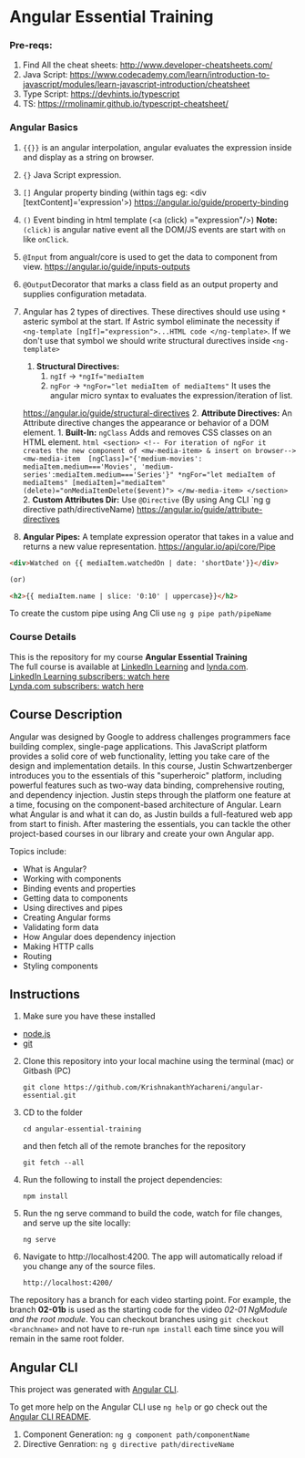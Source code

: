 # Angular Essential Training

### Pre-reqs:
1. Find All the cheat sheets: http://www.developer-cheatsheets.com/
2. Java Script: https://www.codecademy.com/learn/introduction-to-javascript/modules/learn-javascript-introduction/cheatsheet
3. Type Script: https://devhints.io/typescript
4. TS: https://rmolinamir.github.io/typescript-cheatsheet/

### Angular Basics
1. `{{}}` is an angular interpolation, angular evaluates the expression inside and display as a string on browser.
2. `{}` Java Script expression.
3. `[]` Angular property binding (within tags eg: <div [textContent]='expression'>)
   https://angular.io/guide/property-binding
4. `()` Event binding in html template (<a (click) ="expression"/>)
    **Note:** `(click)` is angular native event all the DOM/JS events are start with `on` like `onClick`.
5.  `@Input` from angualr/core is used to get the data to component from view.
    https://angular.io/guide/inputs-outputs
6. `@Output`Decorator that marks a class field as an output property and supplies configuration metadata. 
7. Angular has 2 types of directives. These directives should use using `*` asteric symbol at the start. If Astric symbol eliminate the necessity if `<ng-template [ngIf]="expression">...HTML code </ng-template>`. If we don't use that symbol we should write structural durectives inside `<ng-template>`
    1. **Structural Directives:** 
        1. `ngIf` -> `*ngIf="mediaItem`
        2. `ngFor` -> `*ngFor="let mediaItem of mediaItems"` It uses the angular micro syntax to evaluates the expression/iteration of list.

    https://angular.io/guide/structural-directives
    2. **Attribute Directives:** An Attribute directive changes the appearance or behavior of a DOM element.
        1. **Built-In:** `ngClass` Adds and removes CSS classes on an HTML element.
        ````html
        <section>
          <!-- For iteration of ngFor it creates the new component of <mw-media-item> & insert on browser-->
            <mw-media-item 
              [ngClass]="{'medium-movies': mediaItem.medium==='Movies', 'medium-series':mediaItem.medium==='Series'}"
              *ngFor="let mediaItem of mediaItems"
              [mediaItem]="mediaItem"
              (delete)="onMediaItemDelete($event)">
            </mw-media-item>
       </section>
        ````
        2. **Custom Attributes Dir:** Use `@Directive` (By using Ang CLI `ng g directive  path/directiveName)
    https://angular.io/guide/attribute-directives
8. **Angular Pipes:** A template expression operator that takes in a value and returns a new value representation. https://angular.io/api/core/Pipe
````html
<div>Watched on {{ mediaItem.watchedOn | date: 'shortDate'}}</div>

(or)

<h2>{{ mediaItem.name | slice: '0:10' | uppercase}}</h2>
````
To create the custom pipe using Ang Cli use `ng g pipe path/pipeName`

### Course Details
This is the repository for my course **Angular Essential Training**  
The full course is available at [LinkedIn Learning](https://www.linkedin.com/learning) and [lynda.com](https://lynda.com).  
[LinkedIn Learning subscribers: watch here](https://www.linkedin.com/learning/angular-essential-training-2)  
[Lynda.com subscribers: watch here](https://www.lynda.com/Angular-tutorials/Angular-Essential-Training/5034181-2.html)  


## Course Description

Angular was designed by Google to address challenges programmers face building complex, single-page applications. This JavaScript platform provides a solid core of web functionality, letting you take care of the design and implementation details. In this course, Justin Schwartzenberger introduces you to the essentials of this "superheroic" platform, including powerful features such as two-way data binding, comprehensive routing, and dependency injection. Justin steps through the platform one feature at a time, focusing on the component-based architecture of Angular. Learn what Angular is and what it can do, as Justin builds a full-featured web app from start to finish. After mastering the essentials, you can tackle the other project-based courses in our library and create your own Angular app.

Topics include:
- What is Angular?
- Working with components
- Binding events and properties
- Getting data to components
- Using directives and pipes
- Creating Angular forms
- Validating form data
- How Angular does dependency injection
- Making HTTP calls
- Routing
- Styling components

## Instructions

1. Make sure you have these installed
  - [node.js](http://nodejs.org/)
  - [git](http://git-scm.com/)

2. Clone this repository into your local machine using the terminal (mac) or Gitbash (PC) 

    `git clone https://github.com/KrishnakanthYachareni/angular-essential.git`
    
3. CD to the folder

    `cd angular-essential-training`

    and then fetch all of the remote branches for the repository
    
    `git fetch --all` 
    
4. Run the following to install the project dependencies:

    `npm install`
    
5. Run the ng serve command to build the code, watch for file changes, and serve up the site locally:

    `ng serve`

6. Navigate to http://localhost:4200. The app will automatically reload if you change any of the source files.

    `http://localhost:4200/`

The repository has a branch for each video starting point. For example, the branch **02-01b** is used as the starting code for the video *02-01 NgModule and the root module*. You can checkout branches using `git checkout <branchname>` and not have to re-run `npm install` each time since you will remain in the same root folder.


## Angular CLI
This project was generated with [Angular CLI](https://github.com/angular/angular-cli).

To get more help on the Angular CLI use `ng help` or go check out the [Angular CLI README](https://github.com/angular/angular-cli/blob/master/README.md).
1. Component Generation: `ng g component path/componentName`
2. Directive Genration: `ng g directive path/directiveName`
